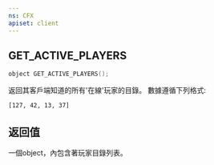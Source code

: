 ```yaml
---
ns: CFX
apiset: client
---
```

## GET_ACTIVE_PLAYERS

```c
object GET_ACTIVE_PLAYERS();
```

返回其客戶端知道的所有'在線'玩家的目錄。
數據遵循下列格式:
```
[127, 42, 13, 37]
```

## 返回值
一個object，內包含著玩家目錄列表。
